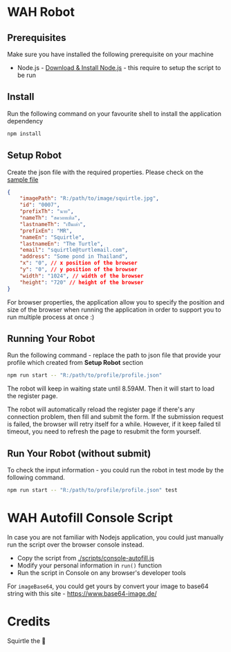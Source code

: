 # WAH Robot

## Prerequisites
Make sure you have installed the following prerequisite on your machine
* Node.js - [Download & Install Node.js](https://nodejs.org/en/download/) - this require to setup the script to be run

## Install
Run the following command on your favourite shell to install the application dependency
```bash
npm install
```

## Setup Robot
Create the json file with the required properties. Please check on the [sample file](./src/profile.sample.json)

```json
{
    "imagePath": "R:/path/to/image/squirtle.jpg",
    "id": "0007",
    "prefixTh": "นาย",
    "nameTh": "สควอทเทิล",
    "lastnameTh": "เป็นเต่า",
    "prefixEn": "MR",
    "nameEn": "Squirtle",
    "lastnameEn": "The Turtle",
    "email": "squirtle@turtlemail.com",
    "address": "Some pond in Thailand",
    "x": "0", // x position of the browser
    "y": "0", // y position of the browser
    "width": "1024", // width of the browser
    "height": "720" // height of the browser
}
```

For browser properties, the application allow you to specify the position and size of the browser when running the application in order to support you to run multiple process at once :)

## Running Your Robot
Run the following command - replace the path to json file that provide your profile which created  from **Setup Robot** section

```bash
npm run start -- "R:/path/to/profile/profile.json"
```

The robot will keep in waiting state until 8.59AM. Then it will start to load the register page.

The robot will automatically reload the register page if there's any connection problem, then fill and submit the form. If the submission request is failed, the browser will retry itself for a while. However, if it keep failed til timeout, you need to refresh the page to resubmit the form yourself.

## Run Your Robot (without submit)

To check the input information - you could run the robot in test mode by the following command.

```bash
npm run start -- "R:/path/to/profile/profile.json" test
```


# WAH Autofill Console Script

In case you are not familiar with Nodejs application, you could just manually run the script over the browser console instead.

* Copy the script from [./scripts/console-autofill.js](./scripts/console-autofill.js)
* Modify your personal information in `run()` function
* Run the script in Console on any browser's developer tools

For `imageBase64`, you could get yours by convert your image to base64 string with this site - https://www.base64-image.de/

# Credits

Squirtle the 🐢
